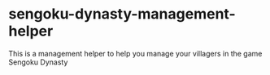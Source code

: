 # sengoku-dynasty-management-helper
This is a management helper to help you manage your villagers in the game Sengoku Dynasty
